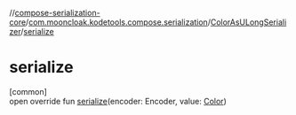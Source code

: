 //[compose-serialization-core](../../../index.md)/[com.mooncloak.kodetools.compose.serialization](../index.md)/[ColorAsULongSerializer](index.md)/[serialize](serialize.md)

# serialize

[common]\
open override fun [serialize](serialize.md)(encoder: Encoder, value: [Color](https://developer.android.com/reference/kotlin/androidx/compose/ui/graphics/Color.html))
